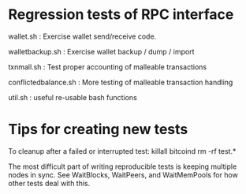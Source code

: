 Regression tests of RPC interface
=================================

wallet.sh : Exercise wallet send/receive code.

walletbackup.sh : Exercise wallet backup / dump / import

txnmall.sh : Test proper accounting of malleable transactions

conflictedbalance.sh : More testing of malleable transaction handling

util.sh : useful re-usable bash functions


Tips for creating new tests
===========================

To cleanup after a failed or interrupted test:
  killall bitcoind
  rm -rf test.*

The most difficult part of writing reproducible tests is
keeping multiple nodes in sync. See WaitBlocks,
WaitPeers, and WaitMemPools for how other tests
deal with this.

